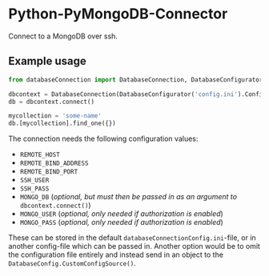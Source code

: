 # Python-PyMongoDB-Connector

Connect to a MongoDB over ssh.

## Example usage

```python 
from databaseConnection import DatabaseConnection, DatabaseConfigurator

dbcontext = DatabaseConnection(DatabaseConfigurator('config.ini').Config())
db = dbcontext.connect()

mycollection = 'some-name' 
db.[mycollection].find_one({})
```

The connection needs the following configuration values:

 - `REMOTE_HOST`
 - `REMOTE_BIND_ADDRESS`
 - `REMOTE_BIND_PORT`
 - `SSH_USER`
 - `SSH_PASS`
 - `MONGO_DB` (*optional, but must then be passed in as an argument to* `dbcontext.connect()`)
 - `MONGO_USER` (*optional, only needed if authorization is enabled*)
 - `MONGO_PASS` (*optional, only needed if authorization is enabled*)

These can be stored in the default `databaseConnectionConfig.ini`-file, or in another config-file which can be passed in. Another option would be to omit the configuration file entirely and instead send in an object to the `DatabaseConfig.CustomConfigSource()`.
